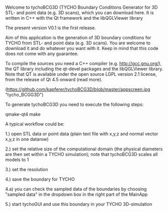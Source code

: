 Welcome to tychoBCG3D (TYCHO Boundary Conditions Generator for 3D STL- and point data (e.g. 3D scans), which you can download here. 
It is written in C++ with the Qt framework and the libQGLViewer library

The present version V0.1 is the first release.

Aim of this application is the generation of 3D boundary conditions for TYCHO from STL- and point data (e.g. 3D scans). You are welcome to download it and do whatever you want with it. Keep in mind that this code does not come with any guarantee.

To compile the sources you need a C++ compiler (e.g. http://gcc.gnu.org/), the QT library including the qt-devel packages and the libQGLViewer library. Note that QT is available under the open source LGPL version 2.1 license, from the release of Qt 4.5 onward (read more).

(https://github.com/kapferer/tychoBCG3D/blob/master/appscreen.jpg "tycho_BCGG3D")

To generate tychoBCG3D you need to execute the following steps:

qmake-qt4
make

 A typical workflow could be:

1.) open STL data or point data (plain text file with x,y,z and normal vector x,y,z in one datarow)

2.) set the relative size of the computational domain (the physical diameters are then set within a TYCHO simulation); note that tychoBCG3D scales all models to 1

3.) set the resolution

4.) save the boundary for TYCHO

4.a) you can check the sampled data of the boundaries by choosing "sampled data" in the dropdown box in the right part of the MainApp

5.) start tychoGUI and use this boundary in your TYCHO 3D-simulation

